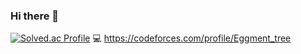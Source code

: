 ### Hi there 👋

<!--
**bluecat0324/bluecat0324** is a ✨ _special_ ✨ repository because its `README.md` (this file) appears on your GitHub profile.

Here are some ideas to get you started:

- 🌱 I’m currently learning algorithm
-->
[![Solved.ac Profile](http://mazassumnida.wtf/api/generate_badge?boj=eggx50000)](https://solved.ac/eggx50000)
💻 https://codeforces.com/profile/Eggment_tree

